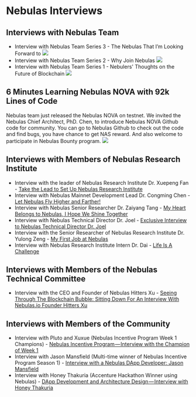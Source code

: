 # Nebulas Interviews
## Interviews with Nebulas Team
- Interview with Nebulas Team Series 3 - The Nebulas That I’m Looking Forward to
[![](https://cdn-images-1.medium.com/max/640/1*MUcRYdZWaNOjroaykw5VYA.jpeg)](https://www.youtube.com/watch?time_continue=4&v=OzyP-gaveCA)
- Interview with Nebulas Team Series 2 - Why Join Nebulas
[![](https://cdn-images-1.medium.com/max/1200/1*exJ9m-BQqd28sTDhJYRkxQ.png)](https://youtu.be/xYRFGSDVFyA)
- Interview with Nebulas Team Series 1 - Nebulers' Thoughts on the Future of Blockchain
[![](https://blog.nebulas.io/wp-content/uploads/2018/12/hitters-%E6%80%9D%E8%80%83-960x540.jpg)](https://youtu.be/PNycEpiOBkE)

## 6 Minutes Learning Nebulas NOVA with 92k Lines of Code
Nebulas team just released the Nebulas NOVA on testnet. We invited the Nebulas Chief Architect, PhD. Chen, to introduce Nebulas NOVA Github code for community. You can go to Nebulas Github to check out the code and find bugs, you have chance to get NAS reward. And also welcome to participate in Nebulas Bounty program. 
[![](https://cdn-images-1.medium.com/max/640/1*i1327on2KON9vMEFMHNrPQ.jpeg)](https://www.youtube.com/watch?v=lT0yKkNdO48)

## Interviews with Members of Nebulas Research Institute
- Interview with the leader of Nebulas Research Institute Dr. Xuepeng Fan - [Take the Lead to Set Up Nebulas Research Institute](https://medium.com/nebulasio/take-the-lead-to-set-up-nebulas-research-institute-658073d64ee3)
- Interview with Nebulas Mainnet Development Lead Dr. Congming Chen - [Let Nebulas Fly Higher and Farther!](https://medium.com/nebulasio/nebulas-researcher-dr-congming-chen-let-nebulas-fly-higher-and-farther-ea67c31954)
- Interview with Nebulas Senior Researcher Dr. Zaiyang Tang - [My Heart Belongs to Nebulas, I Hope We Shine Together](https://medium.com/nebulasio/my-heart-belongs-to-nebulas-i-hope-we-shine-together-bf4b2d2b5068)
- Interview with Nebulas Technical Director Dr. Joel - [Exclusive Interview to Nebulas Technical Director Dr. Joel](https://medium.com/nebulasio/exclusive-interview-to-nebulas-technical-director-dr-joel-6ce0a21bd1a)
- Interview with the Senior Researcher of Nebulas Research Institute Dr. Yulong Zeng - [My First Job at Nebulas](https://medium.com/nebulasio/my-first-offer-at-nebulas-6103a260af72)
- Interview with Nebulas Research Institute Intern Dr. Dai - [Life Is A Challenge](https://medium.com/nebulasio/nebulas-an-excellent-platform-to-explore-the-blockchain-world-93ad1c7cccda)

## Interviews with Members of the Nebulas Technical Committee
- Interview with the CEO and Founder of Nebulas Hitters Xu - [Seeing Through The Blockchain Bubble: Sitting Down For An Interview With Nebulas.io Founder Hitters Xu](https://medium.com/nebulasio/seeing-through-the-blockchain-bubble-sitting-down-for-an-interview-with-nebulas-io-8e99ccb3b69f)

## Interviews with Members of the Community
- Interview with Pluto and Xuxue (Nebulas Incentive Program Week 1 Champions) - [Nebulas Incentive Program — Interview with the Champion of Week 1](https://medium.com/nebulasio/nebulas-incentive-program-interview-with-the-champion-of-week-1-87497e1c33e0)
- Interview with Jason Mansfield (Multi-time winner of Nebulas Incentive Program Season 1) - [Interview with a Nebulas DApp Developer: Jason Mansfield](https://www.youtube.com/watch?v=hymsp-TsIcA)
- Interview with Honey Thakuria (Accenture Hackathon Winner using Nebulas) - [DApp Development and Architecture Design — Interview with Honey Thakuria](https://medium.com/nebulasio/dapp-development-and-architecture-design-interview-with-honey-thakuria-abf0fab0c19f)
